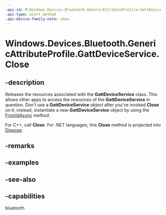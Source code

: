 ```yaml
---
-api-id: M:Windows.Devices.Bluetooth.GenericAttributeProfile.GattDeviceService.Close
-api-type: winrt method
-api-device-family-note: xbox
---
```


<!-- Method syntax
public void Close()
-->

# Windows.Devices.Bluetooth.GenericAttributeProfile.GattDeviceService.Close

## -description

Releases the resources associated with the **GattDeviceService** class. This allows other apps to access the resources of the **GattDeviceService** in question. Don't use a **GattDeviceService** object after you've invoked **Close** on it; instead, instantiate a new **GattDeviceService** object by using the [FromIdAsync](./gattdeviceservice_fromidasync_116749634.md) method.

For C++, call **Close**. For .NET languages, this **Close** method is projected into [Dispose](/uwp/api/windows.devices.bluetooth.genericattributeprofile.gattdeviceservice.dispose).

## -remarks

## -examples

## -see-also

## -capabilities
bluetooth
